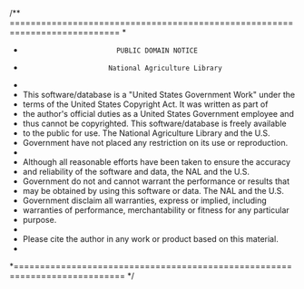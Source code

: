 /** ===========================================================================
*
*                            PUBLIC DOMAIN NOTICE
*                          National Agriculture Library
*
*  This software/database is a "United States Government Work" under the
*  terms of the United States Copyright Act.  It was written as part of
*  the author's official duties as a United States Government employee and
*  thus cannot be copyrighted.  This software/database is freely available
*  to the public for use. The National Agriculture Library and the U.S.
*  Government have not placed any restriction on its use or reproduction.
*
*  Although all reasonable efforts have been taken to ensure the accuracy
*  and reliability of the software and data, the NAL and the U.S.
*  Government do not and cannot warrant the performance or results that
*  may be obtained by using this software or data. The NAL and the U.S.
*  Government disclaim all warranties, express or implied, including
*  warranties of performance, merchantability or fitness for any particular
*  purpose.
*
*  Please cite the author in any work or product based on this material.
*
*===========================================================================
*/


